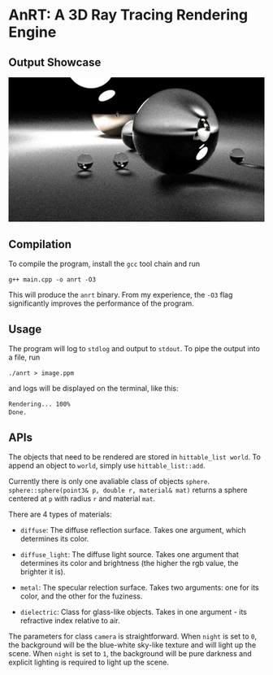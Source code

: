 # AnRT: A 3D Ray Tracing Rendering Engine

## Output Showcase

![](image.jpeg)

## Compilation

To compile the program, install the `gcc` tool chain and run

```
g++ main.cpp -o anrt -O3
```

This will produce the `anrt` binary. From my experience, the `-O3` flag significantly improves the performance of the program.

## Usage

The program will log to `stdlog` and output to `stdout`. To pipe the output into a file, run 

```
./anrt > image.ppm
```
and logs will be displayed on the terminal, like this:
```
Rendering... 100% 
Done.
```

## APIs

The objects that need to be rendered are stored in `hittable_list world`. To append an object to `world`, simply use `hittable_list::add`.

Currently there is only one avaliable class of objects `sphere`. `sphere::sphere(point3& p, double r, material& mat)` returns a sphere centered at `p` with radius `r` and material `mat`.

There are 4 types of materials:

- `diffuse`: The diffuse reflection surface. Takes one argument, which determines its color.

- `diffuse_light`: The diffuse light source. Takes one argument that determines its color and brightness (the higher the rgb value, the brighter it is).

- `metal`: The specular relection surface. Takes two arguments: one for its color, and the other for the fuziness.

- `dielectric`: Class for glass-like objects. Takes in one argument - its refractive index relative to air.

The parameters for class `camera` is straightforward. When `night` is set to `0`, the background will be the blue-white sky-like texture and will light up the scene. When `night` is set to `1`, the background will be pure darkness and explicit lighting is required to light up the scene.